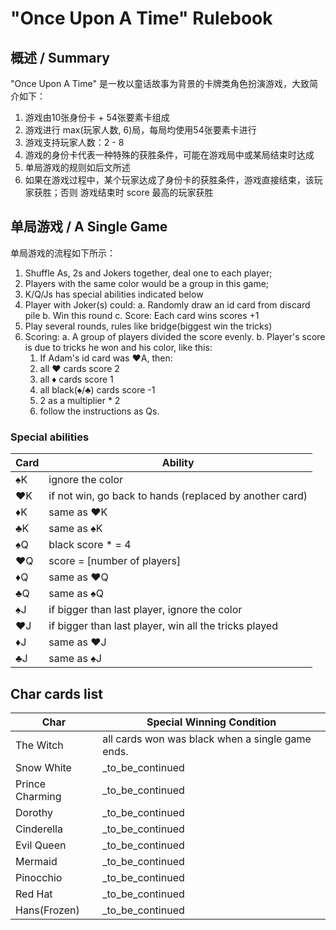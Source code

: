 # "Once Upon A Time" Rulebook

## 概述 / Summary

  "Once Upon A Time" 是一枚以童话故事为背景的卡牌类角色扮演游戏，大致简介如下：

  1. 游戏由10张身份卡 + 54张要素卡组成
  2. 游戏进行 max(玩家人数, 6)局，每局均使用54张要素卡进行
  3. 游戏支持玩家人数：2 - 8
  4. 游戏的身份卡代表一种特殊的获胜条件，可能在游戏局中或某局结束时达成
  5. 单局游戏的规则如后文所述
  6. 如果在游戏过程中，某个玩家达成了身份卡的获胜条件，游戏直接结束，该玩家获胜；否则
  游戏结束时 score 最高的玩家获胜

## 单局游戏 / A Single Game

  单局游戏的流程如下所示：

  1. Shuffle As, 2s and Jokers together, deal one to each player;
  2. Players with the same color would be a group in this game;
  3. K/Q/Js has special abilities indicated below
  4. Player with Joker(s) could:
    a. Randomly draw an id card from discard pile
    b. Win this round
    c. Score: Each card wins scores +1
  5. Play several rounds, rules like bridge(biggest win the tricks)
  6. Scoring:
    a. A group of players divided the score evenly.
    b. Player's score is due to tricks he won and his color, like this:
      1. If Adam's id card was ♥️A, then:
      2. all ♥️ cards score 2
      3. all ♦️ cards score 1
      4. all black(♠️/♣️) cards score -1
      5. 2 as a multiplier * 2
      6. follow the instructions as Qs.

### Special abilities
  | Card | Ability |
  |---|---|
  | ♠️K | ignore the color |
  | ♥️K | if not win, go back to hands (replaced by another card) |  
  | ♦️K | same as ♥️K |
  | ♣️K | same as ♠️K |   
  | ♠️Q | black score * = 4 |     
  | ♥️Q | score = [number of players] |
  | ♦️Q | same as ♥️Q |
  | ♣️Q | same as ♠️Q |     
  | ♠️J | if bigger than last player, ignore the color |
  | ♥️J | if bigger than last player, win all the tricks played |
  | ♦️J | same as ♥️J |
  | ♣️J | same as ♠️J |  

## Char cards list   

| Char | Special Winning Condition |
|---|---|
| The Witch | all cards won was black when a single game ends. |
| Snow White | _to_be_continued |
| Prince Charming | _to_be_continued |
| Dorothy | _to_be_continued |
| Cinderella | _to_be_continued |
| Evil Queen | _to_be_continued |
| Mermaid | _to_be_continued |
| Pinocchio | _to_be_continued |
| Red Hat | _to_be_continued |
| Hans(Frozen) | _to_be_continued |